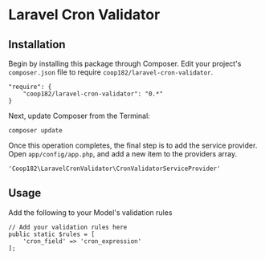 # Laravel Cron Validator

## Installation

Begin by installing this package through Composer. Edit your project's `composer.json` file to require `coop182/laravel-cron-validator`.

    "require": {
        "coop182/laravel-cron-validator": "0.*"
    }

Next, update Composer from the Terminal:

    composer update

Once this operation completes, the final step is to add the service provider. Open `app/config/app.php`, and add a new item to the providers array.

    'Coop182\LaravelCronValidator\CronValidatorServiceProvider'
    
## Usage

Add the following to your Model's validation rules

    // Add your validation rules here
    public static $rules = [
        'cron_field' => 'cron_expression'
    ];
